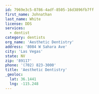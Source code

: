 ```yaml
---
id: 7969e3c5-0786-4adf-8505-16d3896fb7ff
first_name: Johnathan
last_name: White
license: DDS
services:
  - dentist
category: dentists
org_name: 'Aesthetic Dentistry'
address: '8084 W Sahara Ave'
city: 'Las Vegas'
state: NV
zip: '89117'
phone: '(702) 823-3000'
title: 'Aesthetic Dentistry'
_geoloc:
  lat: 36.1441
  lng: -115.248
---
```

